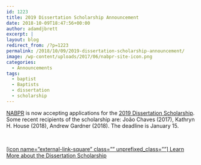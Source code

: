 ```yaml
---
id: 1223
title: 2019 Dissertation Scholarship Announcement
date: 2018-10-09T18:47:56+00:00
author: adamdjbrett
excerpt: |
layout: blog
redirect_from: /?p=1223
permalink: /2018/10/09/2019-dissertation-scholarship-announcement/
image: /wp-content/uploads/2017/06/nabpr-site-icon.png
categories:
  - Announcements
tags:
  - baptist
  - Baptists
  - dissertation
  - scholarship
---
```

[NABPR](https://nabpr.org/) is now accepting applications for the [2019 Dissertation Scholarship](https://nabpr.org/dissertation/). Some recent recipients of the scholarship are: João Chaves (2017), Kathryn H. House (2018), Andrew Gardner (2018). The deadline is January 15.

&nbsp;

[[icon name=&#8221;external-link-square&#8221; class=&#8221;&#8221; unprefixed_class=&#8221;&#8221;] Learn More about the Dissertation Scholarship](https://nabpr.org/dissertation/)
